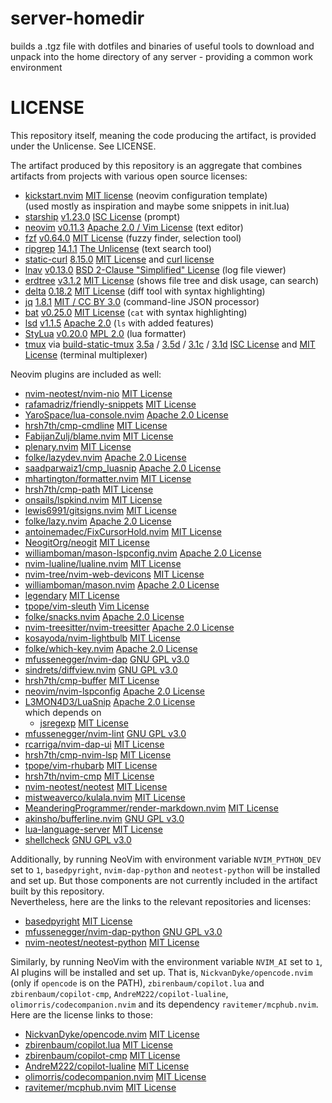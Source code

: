 # server-homedir

builds a .tgz file with dotfiles and binaries of useful tools to download and unpack into the home directory of any
server - providing a common work environment

# LICENSE
This repository itself, meaning the code producing the artifact, is provided under the Unlicense. See LICENSE.

The artifact produced by this repository is an aggregate that combines artifacts from projects with various open source licenses:
* [kickstart.nvim](https://github.com/nvim-lua/kickstart.nvim) 
  [MIT license](https://github.com/nvim-lua/kickstart.nvim/blob/master/LICENSE.md)
  (neovim configuration template)
  <br/> (used mostly as inspiration and maybe some snippets in init.lua)
* [starship](https://github.com/starship/starship/) 
  [v1.23.0](https://github.com/starship/starship/releases/tag/v1.23.0)
  [ISC License](https://github.com/starship/starship/blob/v1.23.0/LICENSE)
  (prompt)
* [neovim](https://github.com/neovim/neovim/) 
  [v0.11.3](https://github.com/neovim/neovim/releases/tag/v0.11.3)
  [Apache 2.0 / Vim License](https://github.com/neovim/neovim/blob/v0.11.3/LICENSE.txt)
  (text editor)
* [fzf](https://github.com/junegunn/fzf/) 
  [v0.64.0](https://github.com/junegunn/fzf/releases/tag/v0.64.0)
  [MIT License](https://github.com/junegunn/fzf/blob/v0.64.0/LICENSE)
  (fuzzy finder, selection tool)
* [ripgrep](https://github.com/BurntSushi/ripgrep/) 
  [14.1.1](https://github.com/BurntSushi/ripgrep/releases/tag/14.1.1)
  [The Unlicense](https://github.com/BurntSushi/ripgrep/blob/14.1.1/UNLICENSE)
  (text search tool)
* [static-curl](https://github.com/stunnel/static-curl/)
  [8.15.0](https://github.com/stunnel/static-curl/releases/tag/8.15.0)
  [MIT License](https://github.com/stunnel/static-curl/blob/8.15.0/LICENSE) and [curl license](https://github.com/curl/curl/blob/curl-8_15_0/COPYING)
* [lnav](https://github.com/tstack/lnav/)
  [v0.13.0](https://github.com/tstack/lnav/releases/tag/v0.13.0)
  [BSD 2-Clause "Simplified" License](https://github.com/tstack/lnav/blob/v0.13.0/LICENSE)
  (log file viewer)
* [erdtree](https://github.com/solidiquis/erdtree/) 
  [v3.1.2](https://github.com/solidiquis/erdtree/releases/tag/v3.1.2)
  [MIT License](https://github.com/solidiquis/erdtree/blob/v3.1.2/LICENSE)
  (shows file tree and disk usage, can search)
* [delta](https://github.com/dandavison/delta)
  [0.18.2](https://github.com/dandavison/delta/releases/tag/0.18.2)
  [MIT License](https://github.com/dandavison/delta/blob/0.18.2/LICENSE)
  (diff tool with syntax highlighting)
* [jq](https://github.com/jqlang/jq)
  [1.8.1](https://github.com/jqlang/jq/releases/tag/jq-1.8.1)
  [MIT / CC BY 3.0](https://github.com/jqlang/jq/blob/jq-1.8.1/COPYING)
  (command-line JSON processor)
* [bat](https://github.com/sharkdp/bat/)
  [v0.25.0](https://github.com/sharkdp/bat/releases/tag/v0.25.0)
  [MIT License](https://github.com/sharkdp/bat/blob/v0.25.0/LICENSE-MIT)
  (`cat` with syntax highlighting)
* [lsd](https://github.com/lsd-rs/lsd)
  [v1.1.5](https://github.com/lsd-rs/lsd/releases/tag/v1.1.5) 
  [Apache 2.0](https://github.com/lsd-rs/lsd/blob/v1.1.5/LICENSE)
  (`ls` with added features)
* [StyLua](https://github.com/JohnnyMorganz/StyLua/)
  [v0.20.0](https://github.com/JohnnyMorganz/StyLua/releases/tag/v0.20.0)
  [MPL 2.0](https://github.com/JohnnyMorganz/StyLua/blob/v0.20.0/LICENSE.md)
  (lua formatter)
* [tmux](https://github.com/tmux/tmux)
  via [build-static-tmux](https://github.com/mjakob-gh/build-static-tmux)
  [3.5a](https://github.com/tmux/tmux/releases/tag/3.5a)
  / [3.5d](https://github.com/mjakob-gh/build-static-tmux/releases/tag/v3.5d)
  / [3.1c](https://github.com/tmux/tmux/releases/tag/3.1c)
  / [3.1d](https://github.com/mjakob-gh/build-static-tmux/releases/tag/v3.1d)
  [ISC License](https://github.com/tmux/tmux/blob/3.5a/COPYING)
  and [MIT License](https://github.com/mjakob-gh/build-static-tmux/blob/v3.5d/LICENSE)
  (terminal multiplexer)
 

Neovim plugins are included as well:
* [nvim-neotest/nvim-nio](https://github.com/nvim-neotest/nvim-nio) 
  [MIT License](https://github.com/nvim-neotest/nvim-nio/blob/master/LICENCE.md)
* [rafamadriz/friendly-snippets](https://github.com/rafamadriz/friendly-snippets) 
  [MIT License](https://github.com/rafamadriz/friendly-snippets/blob/main/LICENSE)
* [YaroSpace/lua-console.nvim](https://github.com/YaroSpace/lua-console.nvim/)
  [Apache 2.0 License](https://github.com/YaroSpace/lua-console.nvim/blob/main/LICENSE)
* [hrsh7th/cmp-cmdline](https://github.com/hrsh7th/cmp-cmdline) 
  [MIT License](https://github.com/hrsh7th/cmp-cmdline/blob/main/LICENSE)
* [FabijanZulj/blame.nvim](https://github.com/FabijanZulj/blame.nvim/)
  [MIT License](https://github.com/FabijanZulj/blame.nvim/blob/main/LICENSE)
* [plenary.nvim](https://github.com/nvim-lua/plenary.nvim/)
  [MIT License](https://github.com/nvim-lua/plenary.nvim/blob/master/LICENSE)
* [folke/lazydev.nvim](https://github.com/folke/lazydev.nvim/)
  [Apache 2.0 License](https://github.com/folke/lazydev.nvim/blob/main/LICENSE)
* [saadparwaiz1/cmp_luasnip](https://github.com/saadparwaiz1/cmp_luasnip) 
  [Apache 2.0 License](https://github.com/saadparwaiz1/cmp_luasnip/blob/master/LICENSE)
* [mhartington/formatter.nvim](https://github.com/mhartington/formatter.nvim) 
  [MIT License](https://github.com/mhartington/formatter.nvim/blob/master/LICENSE)
* [hrsh7th/cmp-path](https://github.com/hrsh7th/cmp-path) 
  [MIT License](https://github.com/hrsh7th/cmp-path/blob/main/LICENSE)
* [onsails/lspkind.nvim](https://github.com/onsails/lspkind.nvim) 
  [MIT License](https://github.com/onsails/lspkind.nvim/blob/master/LICENSE)
* [lewis6991/gitsigns.nvim](https://github.com/lewis6991/gitsigns.nvim)
  [MIT License](https://github.com/lewis6991/gitsigns.nvim/blob/main/LICENSE)
* [folke/lazy.nvim](https://github.com/folke/lazy.nvim) 
  [Apache 2.0 License](https://github.com/folke/lazy.nvim/blob/main/LICENSE)
* [antoinemadec/FixCursorHold.nvim](https://github.com/antoinemadec/FixCursorHold.nvim/)
  [MIT License](https://github.com/antoinemadec/FixCursorHold.nvim/blob/master/LICENSE)
* [NeogitOrg/neogit](https://github.com/NeogitOrg/neogit/)
  [MIT License](https://github.com/NeogitOrg/neogit/blob/master/LICENSE)
* [williamboman/mason-lspconfig.nvim](https://github.com/williamboman/mason-lspconfig.nvim) 
  [Apache 2.0 License](https://github.com/mason-org/mason-lspconfig.nvim/blob/main/LICENSE)
* [nvim-lualine/lualine.nvim](https://github.com/nvim-lualine/lualine.nvim) 
  [MIT License](https://github.com/nvim-lualine/lualine.nvim/blob/master/LICENSE)
* [nvim-tree/nvim-web-devicons](https://github.com/nvim-tree/nvim-web-devicons) 
  [MIT License](https://github.com/nvim-tree/nvim-web-devicons/blob/master/LICENSE)
* [williamboman/mason.nvim](https://github.com/williamboman/mason.nvim) 
  [Apache 2.0 License](https://github.com/mason-org/mason.nvim/blob/main/LICENSE)
* [legendary](https://github.com/mrjones2014/legendary.nvim)
  [MIT License](https://github.com/mrjones2014/legendary.nvim/blob/master/LICENSE)
* [tpope/vim-sleuth](https://github.com/tpope/vim-sleuth) 
  [Vim License](https://vimdoc.sourceforge.net/htmldoc/uganda.html#license)
* [folke/snacks.nvim](https://github.com/folke/snacks.nvim) 
  [Apache 2.0 License](https://github.com/folke/snacks.nvim/blob/main/LICENSE)
* [nvim-treesitter/nvim-treesitter](https://github.com/nvim-treesitter/nvim-treesitter) 
  [Apache 2.0 License](https://github.com/nvim-treesitter/nvim-treesitter/blob/master/LICENSE)
* [kosayoda/nvim-lightbulb](https://github.com/kosayoda/nvim-lightbulb/)
  [MIT License](https://github.com/kosayoda/nvim-lightbulb/blob/master/LICENSE)
* [folke/which-key.nvim](https://github.com/folke/which-key.nvim) 
  [Apache 2.0 License](https://github.com/folke/which-key.nvim/blob/main/LICENSE)
* [mfussenegger/nvim-dap](https://github.com/mfussenegger/nvim-dap) 
  [GNU GPL v3.0](https://github.com/mfussenegger/nvim-dap/blob/master/LICENSE.txt)
* [sindrets/diffview.nvim](https://github.com/sindrets/diffview.nvim/)
  [GNU GPL v3.0](https://github.com/sindrets/diffview.nvim/blob/main/LICENSE)
* [hrsh7th/cmp-buffer](https://github.com/hrsh7th/cmp-buffer) 
  [MIT License](https://github.com/hrsh7th/cmp-buffer/blob/main/LICENSE)
* [neovim/nvim-lspconfig](https://github.com/neovim/nvim-lspconfig) 
  [Apache 2.0 License](https://github.com/neovim/nvim-lspconfig/blob/master/LICENSE.md)
* [L3MON4D3/LuaSnip](https://github.com/L3MON4D3/LuaSnip) 
  [Apache 2.0 License](https://github.com/L3MON4D3/LuaSnip/blob/master/LICENSE)  
  which depends on 
  * [jsregexp](https://github.com/kmarius/jsregexp/tree/master)
    [MIT License](https://github.com/kmarius/jsregexp/blob/master/LICENSE)
* [mfussenegger/nvim-lint](https://github.com/mfussenegger/nvim-lint) 
  [GNU GPL v3.0](https://github.com/mfussenegger/nvim-lint/blob/master/LICENSE.txt)
* [rcarriga/nvim-dap-ui](https://github.com/rcarriga/nvim-dap-ui) 
  [MIT License](https://github.com/rcarriga/nvim-dap-ui/blob/master/LICENCE.md)
* [hrsh7th/cmp-nvim-lsp](https://github.com/hrsh7th/cmp-nvim-lsp) 
  [MIT License](https://github.com/hrsh7th/cmp-nvim-lsp/blob/main/LICENSE)
* [tpope/vim-rhubarb](https://github.com/tpope/vim-rhubarb) 
  [MIT License](https://github.com/tpope/vim-rhubarb/blob/master/LICENSE)
* [hrsh7th/nvim-cmp](https://github.com/hrsh7th/nvim-cmp) 
  [MIT License](https://github.com/hrsh7th/nvim-cmp/blob/main/LICENSE)
* [nvim-neotest/neotest](https://github.com/nvim-neotest/neotest/)
  [MIT License](https://github.com/nvim-neotest/neotest/blob/master/LICENCE.md)
* [mistweaverco/kulala.nvim](https://github.com/mistweaverco/kulala.nvim)
  [MIT License](https://github.com/mistweaverco/kulala.nvim/blob/main/LICENSE)
* [MeanderingProgrammer/render-markdown.nvim](https://github.com/MeanderingProgrammer/render-markdown.nvim)
  [MIT License](https://github.com/MeanderingProgrammer/render-markdown.nvim/blob/main/LICENSE)
* [akinsho/bufferline.nvim](https://github.com/akinsho/bufferline.nvim)
  [GNU GPL v3.0](https://github.com/akinsho/bufferline.nvim/blob/main/LICENSE)
* [lua-language-server](https://github.com/LuaLS/lua-language-server)
  [MIT License](https://github.com/LuaLS/lua-language-server/blob/master/LICENSE)  
* [shellcheck](https://github.com/koalaman/shellcheck)
  [GNU GPL v3.0](https://github.com/koalaman/shellcheck/blob/master/LICENSE)

Additionally, by running NeoVim with environment variable `NVIM_PYTHON_DEV` set to `1`, `basedpyright`, `nvim-dap-python` and `neotest-python` will be installed and set up.
But those components are not currently included in the artifact built by this repository.  
Nevertheless, here are the links to the relevant repositories and licenses:
* [basedpyright](https://github.com/detachhead/basedpyright)
  [MIT License](https://github.com/DetachHead/basedpyright/blob/main/LICENSE.txt)
* [mfussenegger/nvim-dap-python](https://github.com/mfussenegger/nvim-dap-python)
  [GNU GPL v3.0](https://github.com/mfussenegger/nvim-dap-python/blob/master/LICENSE.txt)
* [nvim-neotest/neotest-python](https://github.com/nvim-neotest/neotest-python)
  [MIT License](https://github.com/nvim-neotest/neotest-python/blob/master/LICENCE.md)

Similarly, by running NeoVim with the environment variable `NVIM_AI` set to `1`, AI plugins will be installed and set up.
That is, `NickvanDyke/opencode.nvim` (only if `opencode` is on the PATH), `zbirenbaum/copilot.lua` 
and `zbirenbaum/copilot-cmp`, `AndreM222/copilot-lualine`, `olimorris/codecompanion.nvim` and its dependency
`ravitemer/mcphub.nvim`.
Here are the license links to those:

* [NickvanDyke/opencode.nvim](https://github.com/NickvanDyke/opencode.nvim)
  [MIT License](https://github.com/NickvanDyke/opencode.nvim/blob/main/LICENSE)
* [zbirenbaum/copilot.lua](https://github.com/zbirenbaum/copilot.lua)
  [MIT License](https://github.com/zbirenbaum/copilot.lua/blob/master/LICENSE)
* [zbirenbaum/copilot-cmp](https://github.com/zbirenbaum/copilot-cmp)
  [MIT License](https://github.com/zbirenbaum/copilot-cmp/blob/master/LICENSE)
* [AndreM222/copilot-lualine](https://github.com/AndreM222/copilot-lualine)
  [MIT License](https://github.com/AndreM222/copilot-lualine/blob/main/LICENSE)
* [olimorris/codecompanion.nvim](https://github.com/olimorris/codecompanion.nvim)
  [MIT License](https://github.com/olimorris/codecompanion.nvim/blob/main/LICENSE)
* [ravitemer/mcphub.nvim](https://github.com/ravitemer/mcphub.nvim)
  [MIT License](https://github.com/ravitemer/mcphub.nvim/blob/main/LICENSE.md)
